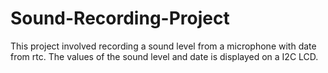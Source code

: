 # Sound-Recording-Project
This project involved recording a sound level from a microphone with date from rtc.
The values of the sound level and date is displayed on a I2C LCD.
